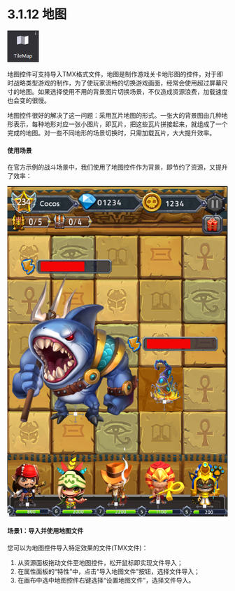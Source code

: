 # 3.1.12 地图


![](./res/image099.png)

地图控件可支持导入TMX格式文件，地图是制作游戏关卡地形图的控件，对于即时战略类型游戏的制作，为了使玩家流畅的切换游戏画面，经常会使用超过屏幕尺寸的地图。如果选择使用不用的背景图片切换场景，不仅造成资源浪费，加载速度也会变的很慢。
	
地图控件很好的解决了这一问题：采用瓦片地图的形式。一张大的背景图由几种地形表示，每种地形对应一张小图片，即瓦片，把这些瓦片拼接起来，就组成了一个完成的地图。对一些不同地形的场景切换时，只需加载瓦片，大大提升效率。

#### 使用场景
	
在官方示例的战斗场景中，我们使用了地图控件作为背景，即节约了资源，又提升了效率：

![](./res/image100.png)

#### 场景1：导入并使用地图文件
您可以为地图控件导入特定效果的文件(TMX文件)：

1. 从资源面板拖动文件至地图控件，松开鼠标即实现文件导入；
2. 在属性面板的“特性”中，点击“导入地图文件”按钮，选择文件导入；
3. 在画布中选中地图控件右键选择“设置地图文件”，选择文件导入。